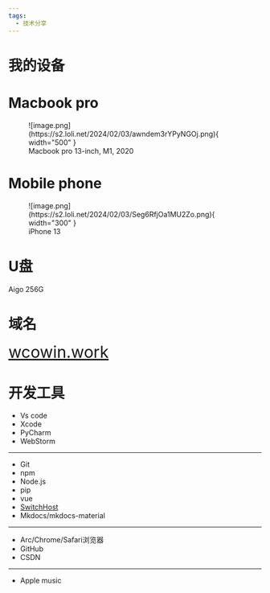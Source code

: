 ```yaml
---
tags:
  - 技术分享
---
```


# 我的设备  

## </p><h1 id="01" name="01"><strong>Macbook pro</strong></h1><p>
<figure markdown>
  ![image.png](https://s2.loli.net/2024/02/03/awndem3rYPyNGOj.png){ width="500" }
  <figcaption>Macbook pro 13-inch, M1, 2020</figcaption>
</figure>

## </p><h1 id="01" name="01"><strong>Mobile phone</strong></h1><p>

<figure markdown>
  ![image.png](https://s2.loli.net/2024/02/03/Seg6RfjOa1MU2Zo.png){ width="300" }
  <figcaption>iPhone 13</figcaption>
</figure>

## </p><h1 id="01" name="01"><strong>U盘</strong></h1><p>
Aigo 256G
## </p><h1 id="01" name="01"><strong>域名</strong></h1><p>
<font  color= #518FC1 size=6>[wcowin.work](https://wcowin.work)</font>

## <h1 id="01" name="01"><strong>开发工具</strong></h1>
* Vs code
* Xcode
* PyCharm
* WebStorm
***
* Git
* npm
* Node.js
* pip
* vue
* [SwitchHost](https://switchhosts.vercel.app/zh)
* Mkdocs/mkdocs-material
***
* Arc/Chrome/Safari浏览器
* GitHub
* CSDN
***
* Apple music
